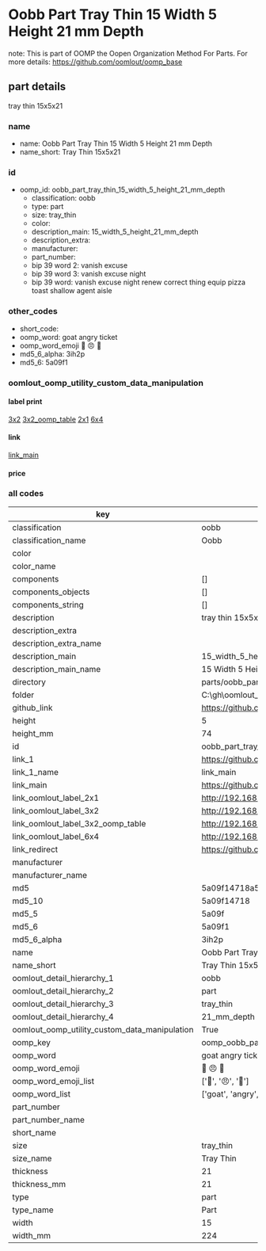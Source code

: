# Oobb Part Tray Thin 15 Width 5 Height 21 mm Depth  

note: This is part of OOMP the Oopen Organization Method For Parts. For more details: https://github.com/oomlout/oomp_base

##  part details
  



tray thin 15x5x21



### name
* name: Oobb Part Tray Thin 15 Width 5 Height 21 mm Depth
* name_short: Tray Thin 15x5x21 
### id
* oomp_id: oobb_part_tray_thin_15_width_5_height_21_mm_depth
  * classification: oobb
  * type: part
  * size: tray_thin
  * color: 
  * description_main: 15_width_5_height_21_mm_depth
  * description_extra: 
  * manufacturer: 
  * part_number: 
  * bip 39 word 2: vanish excuse
  * bip 39 word 3: vanish excuse night
  * bip 39 word: vanish excuse night renew correct thing equip pizza toast shallow agent aisle

### other_codes
* short_code: 
* oomp_word: goat angry ticket
* oomp_word_emoji :goat: :angry: :ticket:
* md5_6_alpha: 3ih2p
* md5_6: 5a09f1






### oomlout_oomp_utility_custom_data_manipulation
#### label print
[3x2](http://192.168.1.245:1112/?label=oomp%203ih2p)
[3x2_oomp_table](http://192.168.1.108:1112/?label=oomp%203ih2p)
[2x1](http://192.168.1.242:1112/?label=oomp%203ih2p)
[6x4](http://192.168.1.55:1112/?label=oomp%203ih2p)    

#### link

[link_main](https://github.com/oomlout/oomlout_oobb_version_4_generated_parts/tree/main/navigation_oomp/oobb/part/tray_thin/15_width_5_height_21_mm_depth/part)                              

#### price







### all codes 
| key | value |  
| --- | --- |  
| classification | oobb |  
| classification_name | Oobb |  
| color |  |  
| color_name |  |  
| components | [] |  
| components_objects | [] |  
| components_string | [] |  
| description | tray thin 15x5x21 |  
| description_extra |  |  
| description_extra_name |  |  
| description_main | 15_width_5_height_21_mm_depth |  
| description_main_name | 15 Width 5 Height 21 mm Depth |  
| directory | parts/oobb_part_tray_thin_15_width_5_height_21_mm_depth |  
| folder | C:\gh\oomlout_oobb_version_4_generated_parts\parts\oobb_part_tray_thin_15_width_5_height_21_mm_depth |  
| github_link | https://github.com/oomlout/oomlout_oomp_part_src/tree/main/parts/oobb_part_tray_thin_15_width_5_height_21_mm_depth |  
| height | 5 |  
| height_mm | 74 |  
| id | oobb_part_tray_thin_15_width_5_height_21_mm_depth |  
| link_1 | https://github.com/oomlout/oomlout_oobb_version_4_generated_parts/tree/main/navigation_oomp/oobb/part/tray_thin/15_width_5_height_21_mm_depth/part |  
| link_1_name | link_main |  
| link_main | https://github.com/oomlout/oomlout_oobb_version_4_generated_parts/tree/main/navigation_oomp/oobb/part/tray_thin/15_width_5_height_21_mm_depth/part |  
| link_oomlout_label_2x1 | http://192.168.1.242:1112/?label=oomp%203ih2p |  
| link_oomlout_label_3x2 | http://192.168.1.245:1112/?label=oomp%203ih2p |  
| link_oomlout_label_3x2_oomp_table | http://192.168.1.108:1112/?label=oomp%203ih2p |  
| link_oomlout_label_6x4 | http://192.168.1.55:1112/?label=oomp%203ih2p |  
| link_redirect | https://github.com/oomlout/oomlout_oobb_version_4_generated_parts/tree/main/parts/oobb_tray_thin_15_05_21 |  
| manufacturer |  |  
| manufacturer_name |  |  
| md5 | 5a09f14718a5a98782984b632b13c78a |  
| md5_10 | 5a09f14718 |  
| md5_5 | 5a09f |  
| md5_6 | 5a09f1 |  
| md5_6_alpha | 3ih2p |  
| name | Oobb Part Tray Thin 15 Width 5 Height 21 mm Depth |  
| name_short | Tray Thin 15x5x21  |  
| oomlout_detail_hierarchy_1 | oobb |  
| oomlout_detail_hierarchy_2 | part |  
| oomlout_detail_hierarchy_3 | tray_thin |  
| oomlout_detail_hierarchy_4 | 21_mm_depth |  
| oomlout_oomp_utility_custom_data_manipulation | True |  
| oomp_key | oomp_oobb_part_tray_thin_15_width_5_height_21_mm_depth |  
| oomp_word | goat angry ticket |  
| oomp_word_emoji | :goat: :angry: :ticket: |  
| oomp_word_emoji_list | [':goat:', ':angry:', ':ticket:'] |  
| oomp_word_list | ['goat', 'angry', 'ticket'] |  
| part_number |  |  
| part_number_name |  |  
| short_name |  |  
| size | tray_thin |  
| size_name | Tray Thin |  
| thickness | 21 |  
| thickness_mm | 21 |  
| type | part |  
| type_name | Part |  
| width | 15 |  
| width_mm | 224 |  
